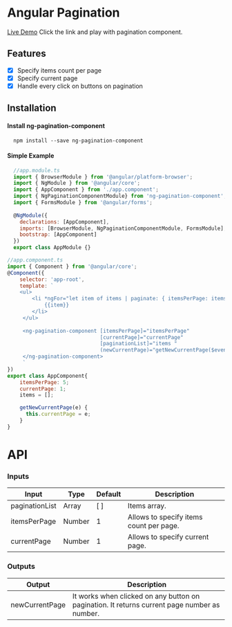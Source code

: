 # Angular Pagination

[Live Demo](https://isagul.github.io/ng-pagination-component/)
Click the link and play with pagination component.

## Features  
- [x] Specify items count per page
- [x] Specify current page
- [x] Handle every click on buttons on pagination
  
## Installation  
#### Install ng-pagination-component
```  
  npm install --save ng-pagination-component  
```  
#### Simple Example  
```javascript  
  //app.module.ts
  import { BrowserModule } from '@angular/platform-browser';
  import { NgModule } from '@angular/core';
  import { AppComponent } from './app.component';
  import { NgPaginationComponentModule} from 'ng-pagination-component';  
  import { FormsModule } from '@angular/forms';  
    
  @NgModule({  
    declarations: [AppComponent],  
    imports: [BrowserModule, NgPaginationComponentModule, FormsModule],  
    bootstrap: [AppComponent]  
  })  
  export class AppModule {}  
```  
```javascript
//app.component.ts
import { Component } from '@angular/core';
@Component({
    selector: 'app-root',
    template: `
	<ul>
		<li *ngFor="let item of items | paginate: { itemsPerPage: itemsPerPage, currentPage: currentPage }">
			{{item}}	
		</li>
	 </ul>
  
	 <ng-pagination-component [itemsPerPage]="itemsPerPage"  
							  [currentPage]="currentPage"  
							  [paginationList]="items "  
							  (newCurrentPage)="getNewCurrentPage($event)">
	 </ng-pagination-component>
	 `
})
export class AppComponent{
    itemsPerPage: 5;
    currentPage: 1;
    items = []; 

	getNewCurrentPage(e) {  
	  this.currentPage = e;  
	}
}
```
  
# API  
### Inputs  
| Input  | Type | Default | Description  
| ------------- | ------------- | ------------- | -------------  
| paginationList| Array<any>  | [ ]  | Items array. 
| itemsPerPage| Number| 1 | Allows to specify items count per page. 
| currentPage| Number | 1  | Allows to specify current page.

### Outputs  
| Output  | Description  
| ------------- | -------------  
| newCurrentPage| It works when clicked on any button on pagination. It returns current page number as number.
